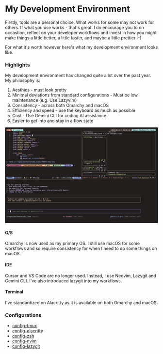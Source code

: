 # My Development Environment

Firstly, tools are a personal choice. What works for some may not work for others. If what you use works - that's great. I do encourage you to on occastion, reflect on your developer workflows and invest in how you might make things a little better, a little faster, and maybe a little prettier :-) 

For what it's worth however here's what my development environment looks like.

### Highlights

My development environment has changed quite a lot over the past year. My philosophy is:

1. Aesthics - must look pretty
2. Minimal deviations from standard configurations - Must be low maintenance (e.g. Use Lazyvim)
3. Consistency - across both Omarchy and macOS
4. Efficiency and speed - use the keyboard as much as possible
5. Cost - Use Gemini CLI for coding AI assistance
6. Easier to get into and stay in a flow state 

![Alt text](mydevenv.png "Screenshot of my development environment")

#### O/S

Omarchy is now used as my primary OS. I still use macOS for some workflows and so require
consistency for when I need to do some things on macOS. 

#### IDE

Cursor and VS Code are no longer used. Instead, I use Neovim, Lazygit and Gemini CLI. I've
also introduced lazygit into my workflows.

#### Terminal

I've standardized on Alacritty as it is available on both Omarchy and macOS.

### Configurations

- [config-tmux](https://github.com/jasondchambers/config-tmux)
- [config-alacritty](https://github.com/jasondchambers/config-alacritty)
- [config-zsh](https://github.com/jasondchambers/config-zsh)
- [config-nvim](https://github.com/jasondchambers/config-nvim)
- [config-lazygit](https://github.com/jasondchambers/config-lazygit)

